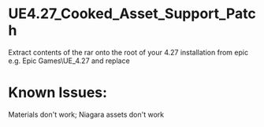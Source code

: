 # UE4.27_Cooked_Asset_Support_Patch
Extract contents of the rar onto the root of your 4.27 installation from epic e.g. Epic Games\UE_4.27 and replace

# Known Issues:
Materials don't work;
Niagara assets don't work
